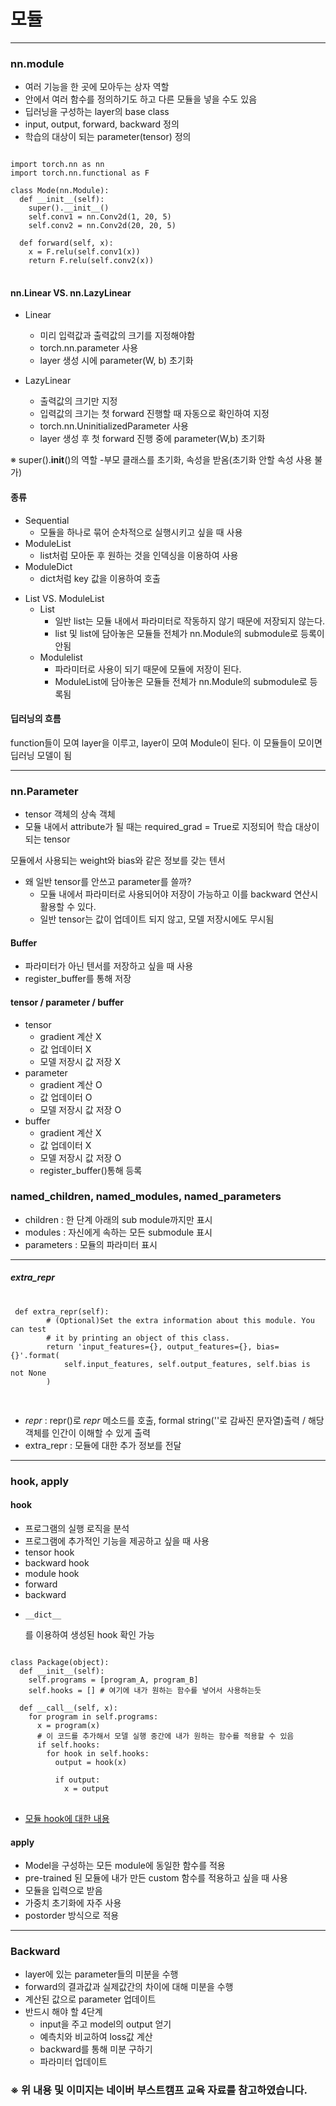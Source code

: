 # 모듈

* * *

### nn.module
- 여러 기능을 한 곳에 모아두는 상자 역할
- 안에서 여러 함수를 정의하기도 하고 다른 모듈을 넣을 수도 있음
- 딥러닝을 구성하는 layer의 base class
- input, output, forward, backward 정의
- 학습의 대상이 되는 parameter(tensor) 정의


<pre>
<code>
import torch.nn as nn
import torch.nn.functional as F

class Mode(nn.Module):
  def __init__(self):
    super().__init__()
    self.conv1 = nn.Conv2d(1, 20, 5)
    self.conv2 = nn.Conv2d(20, 20, 5)
  
  def forward(self, x):
    x = F.relu(self.conv1(x))
    return F.relu(self.conv2(x))
</code>
</pre>

#### nn.Linear VS. nn.LazyLinear
- Linear
  - 미리 입력값과 출력값의 크기를 지정해야함
  - torch.nn.parameter 사용
  - layer 생성 시에 parameter(W, b) 초기화

- LazyLinear
  - 출력값의 크기만 지정
  - 입력값의 크기는 첫 forward 진행할 때 자동으로 확인하여 지정
  - torch.nn.UninitializedParameter 사용
  - layer 생성 후 첫 forward 진행 중에 parameter(W,b) 초기화 


※ super().__init__()의 역할
-부모 클래스를 초기화, 속성을 받옴(초기화 안할 속성 사용 불가)

#### 종류
- Sequential
  - 모듈을 하나로 묶어 순차적으로 실행시키고 싶을 때 사용
- ModuleList
  - list처럼 모아둔 후 원하는 것을 인덱싱을 이용하여 사용
- ModuleDict
  - dict처럼 key 값을 이용하여 호출

* List VS. ModuleList
  * List
    * 일반 list는 모듈 내에서 파라미터로 작동하지 않기 때문에 저장되지 않는다.
    * list 및 list에 담아놓은 모듈들 전체가 nn.Module의 submodule로 등록이 안됨
  * Modulelist
    * 파라미터로 사용이 되기 때문에 모듈에 저장이 된다.
    * ModuleList에 담아놓은 모듈들 전체가 nn.Module의 submodule로 등록됨

#### 딥러닝의 흐름
function들이 모여 layer을 이루고, layer이 모여 Module이 된다. 이 모듈들이 모이면 딥러닝 모델이 됨

* * *

### nn.Parameter
- tensor 객체의 상속 객체
- 모듈 내에서 attribute가 될 때는 required_grad = True로 지정되어 학습 대상이 되는 tensor


모듈에서 사용되는 weight와 bias와 같은 정보를 갖는 텐서

* 왜 일반 tensor를 안쓰고 parameter를 쓸까?
  * 모듈 내에서 파라미터로 사용되어야 저장이 가능하고 이를 backward 연산시 활용할 수 있다.
  * 일반 tensor는 값이 업데이트 되지 않고, 모델 저장시에도 무시됨

#### Buffer
* 파라미터가 아닌 텐서를 저장하고 싶을 때 사용
* register_buffer를 통해 저장

#### tensor / parameter / buffer
* tensor
  * gradient 계산 X
  * 값 업데이터 X
  * 모델 저장시 값 저장 X
* parameter
  * gradient 계산 O
  * 값 업데이터 O
  * 모델 저장시 값 저장 O
* buffer
  * gradient 계산 X
  * 값 업데이터 X
  * 모델 저장시 값 저장 O
  * register_buffer()통해 등록
 
 ### named_children, named_modules, named_parameters
 * children : 한 단계 아래의 sub module까지만 표시
 * modules : 자신에게 속하는 모든 submodule 표시
 * parameters : 모듈의 파라미터 표시
 
 * * *
 ##### extra_repr
 <pre>
 <code>
 def extra_repr(self):
        # (Optional)Set the extra information about this module. You can test
        # it by printing an object of this class.
        return 'input_features={}, output_features={}, bias={}'.format(
            self.input_features, self.output_features, self.bias is not None
        )
 </code>
 </pre>
 
* _repr_ : repr()로 _repr_ 메소드를 호출, formal string(''로 감싸진 문자열)출력 / 해당 객체를 인간이 이해할 수 있게 출력
* extra_repr : 모듈에 대한 추가 정보를 전달  
 * * *
 
 ### hook, apply
 
 #### hook
 - 프로그램의 실행 로직을 분석
 - 프로그램에 추가적인 기능을 제공하고 싶을 때 사용
 - tensor hook
  - backward hook
 - module hook
  - forward
  - backward
 - <pre><code>__dict__</code></pre> 를 이용하여 생성된 hook 확인 가능

<pre>
<code>
class Package(object):
  def __init__(self):
    self.programs = [program_A, program_B]
    self.hooks = [] # 여기에 내가 원하는 함수를 넣어서 사용하는듯
  
  def __call__(self, x):
    for program in self.programs:
      x = program(x)
      # 이 코드를 추가해서 모델 실행 중간에 내가 원하는 함수를 적용할 수 있음
      if self.hooks:
        for hook in self.hooks:
          output = hook(x)
          
          if output:
            x = output
</code>
</pre>
 * [모듈 hook에 대한 내용](https://velog.io/@naem1023/pytorch-hook) 


#### apply
- Model을 구성하는 모든 module에 동일한 함수를 적용
- pre-trained 된 모듈에 내가 만든 custom 함수를 적용하고 싶을 때 사용
- 모듈을 입력으로 받음
- 가중치 초기화에 자주 사용
- postorder 방식으로 적용


* * *

### Backward
- layer에 있는 parameter들의 미분을 수행
- forward의 결과값과 실제값간의 차이에 대해 미분을 수행
- 계산된 값으로 parameter 업데이트
- 반드시 해야 할 4단계
  - input을 주고 model의 output 얻기
  - 예측치와 비교하여 loss값 계산
  - backward를 통해 미분 구하기
  - 파라미터 업데이트



### ※ 위 내용 및 이미지는 네이버 부스트캠프 교육 자료를 참고하였습니다.
